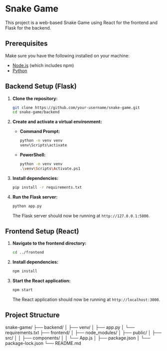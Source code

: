 # Snake Game

This project is a web-based Snake Game using React for the frontend and Flask for the backend.

## Prerequisites

Make sure you have the following installed on your machine:

- [Node.js](https://nodejs.org/) (which includes npm)
- [Python](https://www.python.org/)

## Backend Setup (Flask)

1. **Clone the repository:**

    ```sh
    git clone https://github.com/your-username/snake-game.git
    cd snake-game/backend
    ```

2. **Create and activate a virtual environment:**

    - **Command Prompt:**
      ```sh
      python -m venv venv
      venv\Scripts\activate
      ```

    - **PowerShell:**
      ```sh
      python -m venv venv
      .\venv\Scripts\Activate.ps1
      ```

3. **Install dependencies:**

    ```sh
    pip install -r requirements.txt
    ```

4. **Run the Flask server:**

    ```sh
    python app.py
    ```

    The Flask server should now be running at `http://127.0.0.1:5000`.

## Frontend Setup (React)

1. **Navigate to the frontend directory:**

    ```sh
    cd ../frontend
    ```

2. **Install dependencies:**

    ```sh
    npm install
    ```

3. **Start the React application:**

    ```sh
    npm start
    ```

    The React application should now be running at `http://localhost:3000`.

## Project Structure
snake-game/
├── backend/
│ ├── venv/
│ ├── app.py
│ └── requirements.txt
├── frontend/
│ ├── node_modules/
│ ├── public/
│ ├── src/
│ │ ├── components/
│ │ └── App.js
│ ├── package.json
│ └── package-lock.json
└── README.md

